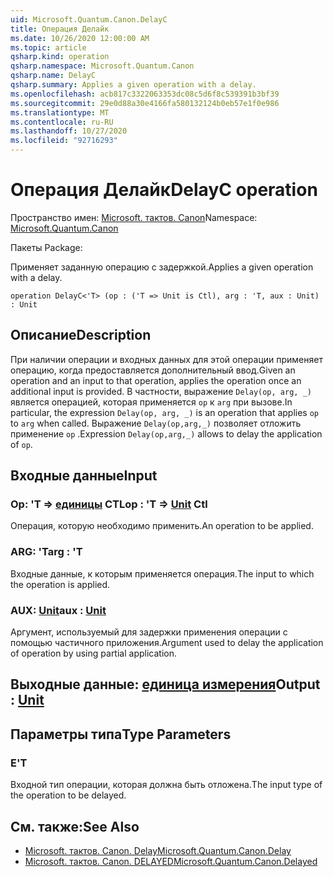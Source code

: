 ```yaml
---
uid: Microsoft.Quantum.Canon.DelayC
title: Операция Делайк
ms.date: 10/26/2020 12:00:00 AM
ms.topic: article
qsharp.kind: operation
qsharp.namespace: Microsoft.Quantum.Canon
qsharp.name: DelayC
qsharp.summary: Applies a given operation with a delay.
ms.openlocfilehash: acb817c3322063353dc08c5d6f8c539391b3bf39
ms.sourcegitcommit: 29e0d88a30e4166fa580132124b0eb57e1f0e986
ms.translationtype: MT
ms.contentlocale: ru-RU
ms.lasthandoff: 10/27/2020
ms.locfileid: "92716293"
---
```

# <a name="delayc-operation"></a><span data-ttu-id="24eec-102">Операция Делайк</span><span class="sxs-lookup"><span data-stu-id="24eec-102">DelayC operation</span></span>

<span data-ttu-id="24eec-103">Пространство имен: [Microsoft. тактов. Canon](xref:Microsoft.Quantum.Canon)</span><span class="sxs-lookup"><span data-stu-id="24eec-103">Namespace: [Microsoft.Quantum.Canon](xref:Microsoft.Quantum.Canon)</span></span>

<span data-ttu-id="24eec-104">Пакеты [](https://nuget.org/packages/)</span><span class="sxs-lookup"><span data-stu-id="24eec-104">Package: [](https://nuget.org/packages/)</span></span>


<span data-ttu-id="24eec-105">Применяет заданную операцию с задержкой.</span><span class="sxs-lookup"><span data-stu-id="24eec-105">Applies a given operation with a delay.</span></span>

```qsharp
operation DelayC<'T> (op : ('T => Unit is Ctl), arg : 'T, aux : Unit) : Unit
```


## <a name="description"></a><span data-ttu-id="24eec-106">Описание</span><span class="sxs-lookup"><span data-stu-id="24eec-106">Description</span></span>

<span data-ttu-id="24eec-107">При наличии операции и входных данных для этой операции применяет операцию, когда предоставляется дополнительный ввод.</span><span class="sxs-lookup"><span data-stu-id="24eec-107">Given an operation and an input to that operation, applies the operation once an additional input is provided.</span></span>
<span data-ttu-id="24eec-108">В частности, выражение `Delay(op, arg, _)` является операцией, которая применяется `op` к `arg` при вызове.</span><span class="sxs-lookup"><span data-stu-id="24eec-108">In particular, the expression `Delay(op, arg, _)` is an operation that applies `op` to `arg` when called.</span></span>
<span data-ttu-id="24eec-109">Выражение `Delay(op,arg,_)` позволяет отложить применение `op` .</span><span class="sxs-lookup"><span data-stu-id="24eec-109">Expression `Delay(op,arg,_)` allows to delay the application of `op`.</span></span>

## <a name="input"></a><span data-ttu-id="24eec-110">Входные данные</span><span class="sxs-lookup"><span data-stu-id="24eec-110">Input</span></span>

### <a name="op--t--unit-ctl"></a><span data-ttu-id="24eec-111">Op: 'T => [единицы](xref:microsoft.quantum.lang-ref.unit) CTL</span><span class="sxs-lookup"><span data-stu-id="24eec-111">op : 'T => [Unit](xref:microsoft.quantum.lang-ref.unit) Ctl</span></span>

<span data-ttu-id="24eec-112">Операция, которую необходимо применить.</span><span class="sxs-lookup"><span data-stu-id="24eec-112">An operation to be applied.</span></span>


### <a name="arg--t"></a><span data-ttu-id="24eec-113">ARG: 'T</span><span class="sxs-lookup"><span data-stu-id="24eec-113">arg : 'T</span></span>

<span data-ttu-id="24eec-114">Входные данные, к которым применяется операция.</span><span class="sxs-lookup"><span data-stu-id="24eec-114">The input to which the operation is applied.</span></span>


### <a name="aux--unit"></a><span data-ttu-id="24eec-115">AUX: [Unit](xref:microsoft.quantum.lang-ref.unit)</span><span class="sxs-lookup"><span data-stu-id="24eec-115">aux : [Unit](xref:microsoft.quantum.lang-ref.unit)</span></span>

<span data-ttu-id="24eec-116">Аргумент, используемый для задержки применения операции с помощью частичного приложения.</span><span class="sxs-lookup"><span data-stu-id="24eec-116">Argument used to delay the application of operation by using partial application.</span></span>



## <a name="output--unit"></a><span data-ttu-id="24eec-117">Выходные данные: [единица измерения](xref:microsoft.quantum.lang-ref.unit)</span><span class="sxs-lookup"><span data-stu-id="24eec-117">Output : [Unit](xref:microsoft.quantum.lang-ref.unit)</span></span>



## <a name="type-parameters"></a><span data-ttu-id="24eec-118">Параметры типа</span><span class="sxs-lookup"><span data-stu-id="24eec-118">Type Parameters</span></span>

### <a name="t"></a><span data-ttu-id="24eec-119">Е</span><span class="sxs-lookup"><span data-stu-id="24eec-119">'T</span></span>

<span data-ttu-id="24eec-120">Входной тип операции, которая должна быть отложена.</span><span class="sxs-lookup"><span data-stu-id="24eec-120">The input type of the operation to be delayed.</span></span>

## <a name="see-also"></a><span data-ttu-id="24eec-121">См. также:</span><span class="sxs-lookup"><span data-stu-id="24eec-121">See Also</span></span>

- [<span data-ttu-id="24eec-122">Microsoft. тактов. Canon. Delay</span><span class="sxs-lookup"><span data-stu-id="24eec-122">Microsoft.Quantum.Canon.Delay</span></span>](xref:Microsoft.Quantum.Canon.Delay)
- [<span data-ttu-id="24eec-123">Microsoft. тактов. Canon. DELAYED</span><span class="sxs-lookup"><span data-stu-id="24eec-123">Microsoft.Quantum.Canon.Delayed</span></span>](xref:Microsoft.Quantum.Canon.Delayed)